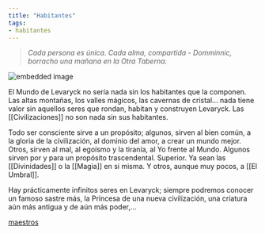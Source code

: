 ```yaml
---
title: "Habitantes"
tags:
- habitantes
---
```

> _Cada persona es única. Cada alma, compartida - Domminnic, borracho una mañana en la Otra Taberna._

![embedded image](https://assets.legendkeeper.com/52599eb5-50be-47bf-9bee-7d0d9eb40439.jpg "Attachment")

El Mundo de Levaryck no sería nada sin los habitantes que la componen. Las altas montañas, los valles mágicos, las cavernas de cristal… nada tiene valor sin aquellos seres que rondan, habitan y construyen Levaryck. Las [[Civilizaciones]] no son nada sin sus habitantes.

Todo ser consciente sirve a un propósito; algunos, sirven al bien común, a la gloria de la civilización, al dominio del amor, a crear un mundo mejor. Otros, sirven al mal, al egoísmo y la tiranía, al Yo frente al Mundo. Algunos sirven por y para un propósito trascendental. Superior. Ya sean las [[Divinidades]] o la [[Magia]] en si misma. Y otros, aunque muy pocos, a [[El Umbral]].

Hay prácticamente infinitos seres en Levaryck; siempre podremos conocer un famoso sastre más, la Princesa de una nueva civilización, una criatura aún más antigua y de aún más poder,…

[maestros](Habitantes/Maestros/maestros.md)